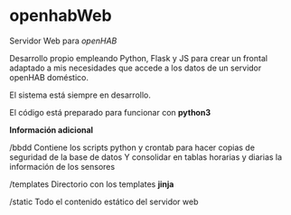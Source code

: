 # openhabWeb
Servidor Web para *openHAB*

Desarrollo propio empleando Python, Flask y JS para crear un frontal adaptado a mis necesidades
que accede a los datos de un servidor openHAB doméstico.

El sistema está siempre en desarrollo.

El código está preparado para funcionar con **python3**

**Información adicional**

/bbdd	Contiene los scripts python y crontab para hacer copias de seguridad de la base de datos
	Y consolidar en tablas horarias y diarias la información de los sensores

/templates	Directorio con los templates **jinja**

/static		Todo el contenido estático del servidor web
